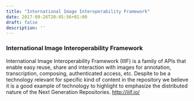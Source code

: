 ```yaml
---
title: "International Image Interoperability Framework"
date: 2017-09-26T20:45:56+01:00
draft: false
description: ''
---
```


### International Image Interoperability Framework

International Image Interoperability Framework (IIIF) is a family of APIs that enable easy reuse, share and interaction with images for annotation, transcription, composing, authenticated access, etc. Despite to be a technology relevant for specific kind of content in the repository we believe it is a good example of technology to highlight to emphasize the distributed nature of the Next Generation Repositories. http://iiif.io/
